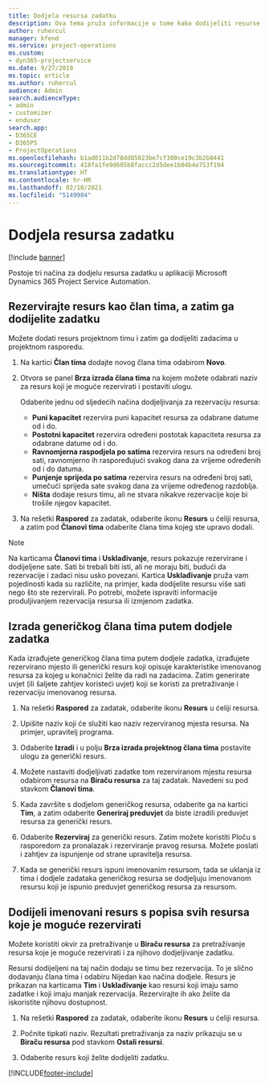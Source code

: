 ```yaml
---
title: Dodjela resursa zadatku
description: Ova tema pruža informacije o tome kako dodijeliti resurse zadacima.
author: ruhercul
manager: kfend
ms.service: project-operations
ms.custom:
- dyn365-projectservice
ms.date: 9/27/2019
ms.topic: article
ms.author: ruhercul
audience: Admin
search.audienceType:
- admin
- customizer
- enduser
search.app:
- D365CE
- D365PS
- ProjectOperations
ms.openlocfilehash: b1ad011b2d78dd85023be7cf380ce19c3b2b8441
ms.sourcegitcommit: 418fa1fe9d605b8faccc2d5dee1b04b4e753f194
ms.translationtype: HT
ms.contentlocale: hr-HR
ms.lasthandoff: 02/10/2021
ms.locfileid: "5149984"
---
```

# <a name="assign-a-resource-to-a-task"></a>Dodjela resursa zadatku

[!include [banner](../includes/psa-now-project-operations.md)]

Postoje tri načina za dodjelu resursa zadatku u aplikaciji Microsoft Dynamics 365 Project Service Automation.

## <a name="book-a-resource-as-a-team-member-and-then-assign-the-resource-to-a-task"></a>Rezervirajte resurs kao član tima, a zatim ga dodijelite zadatku

Možete dodati resurs projektnom timu i zatim ga dodijeliti zadacima u projektnom rasporedu.

1. Na kartici **Član tima** dodajte novog člana tima odabirom **Novo**. 

2. Otvora se panel **Brza izrada člana tima** na kojem možete odabrati naziv za resurs koji je moguće rezervirati i postaviti ulogu. 

    Odaberite jednu od sljedećih načina dodjeljivanja za rezervaciju resursa:

    - **Puni kapacitet** rezervira puni kapacitet resursa za odabrane datume od i do.
    - **Postotni kapacitet** rezervira određeni postotak kapaciteta resursa za odabrane datume od i do.
    - **Ravnomjerna raspodjela po satima** rezervira resurs na određeni broj sati, ravnomjerno ih raspoređujući svakog dana za vrijeme određenih od i do datuma.
    - **Punjenje sprijeda po satima** rezervira resurs na određeni broj sati, umečući sprijeda sate svakog dana za vrijeme određenog razdoblja.
    - **Ništa** dodaje resurs timu, ali ne stvara nikakve rezervacije koje bi trošile njegov kapacitet.

3. Na rešetki **Raspored** za zadatak, odaberite ikonu **Resurs** u ćeliji resursa, a zatim pod **Članovi tima** odaberite člana tima kojeg ste upravo dodali. 

> [!NOTE]
> Na karticama **Članovi tima** i **Usklađivanje**, resurs pokazuje rezervirane i dodijeljene sate. Sati bi trebali biti isti, ali ne moraju biti, budući da rezervacije i zadaci nisu usko povezani. Kartica **Usklađivanje** pruža vam pojedinosti kada su različite, na primjer, kada dodijelite resursu više sati nego što ste rezervirali. Po potrebi, možete ispraviti informacije produljivanjem rezervacija resursa ili izmjenom zadatka.

## <a name="create-a-generic-team-member-through-task-assignment"></a>Izrada generičkog člana tima putem dodjele zadatka

Kada izrađujete generičkog člana tima putem dodjele zadatka, izrađujete rezervirano mjesto ili generički resurs koji opisuje karakteristike imenovanog resursa za kojeg u konačnici želite da radi na zadacima. Zatim generirate uvjet (ili šaljete zahtjev koristeći uvjet) koji se koristi za pretraživanje i rezervaciju imenovanog resursa.

1. Na rešetki **Raspored** za zadatak, odaberite ikonu **Resurs** u ćeliji resursa.

2. Upišite naziv koji će služiti kao naziv rezerviranog mjesta resursa. Na primjer, upravitelj programa.

3. Odaberite **Izradi** i u polju **Brza izrada projektnog člana tima** postavite ulogu za generički resurs.

4. Možete nastaviti dodjeljivati zadatke tom rezerviranom mjestu resursa odabirom resursa na **Biraču resursa** za taj zadatak. Navedeni su pod stavkom **Članovi tima**.

5. Kada završite s dodjelom generičkog resursa, odaberite ga na kartici **Tim**, a zatim odaberite **Generiraj preduvjet** da biste izradili preduvjet resursa za generički resurs.

6. Odaberite **Rezerviraj** za generički resurs. Zatim možete koristiti Ploču s rasporedom za pronalazak i rezerviranje pravog resursa. Možete poslati i zahtjev za ispunjenje od strane upravitelja resursa.

7. Kada se generički resurs ispuni imenovanim resursom, tada se uklanja iz tima i dodjele zadataka generičkog resursa se dodjeljuju imenovanom resursu koji je ispunio preduvjet generičkog resursa za resursom.

## <a name="assign-a-named-resource-from-the-list-of-all-bookable-resources"></a>Dodijeli imenovani resurs s popisa svih resursa koje je moguće rezervirati

Možete koristiti okvir za pretraživanje u **Biraču resursa** za pretraživanje resursa koje je moguće rezervirati i za njihovo dodjeljivanje zadatku.

Resursi dodijeljeni na taj način dodaju se timu bez rezervacija. To je slično dodavanju člana tima i odabiru Nijedan kao načina dodjele. Resurs je prikazan na karticama **Tim** i **Usklađivanje** kao resursi koji imaju samo zadatke i koji imaju manjak rezervacija. Rezervirajte ih ako želite da iskoristite njihovu dostupnost.

1. Na rešetki **Raspored** za zadatak, odaberite ikonu **Resurs** u ćeliji resursa.

2. Počnite tipkati naziv. Rezultati pretraživanja za naziv prikazuju se u **Biraču resursa** pod stavkom **Ostali resursi**.

3. Odaberite resurs koji želite dodijeliti zadatku.



[!INCLUDE[footer-include](../includes/footer-banner.md)]
